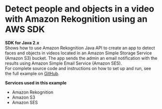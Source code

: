 # Detect people and objects in a video with Amazon Rekognition using an AWS SDK<a name="cross_RekognitionVideoDetection_java_topic"></a>

**SDK for Java 2\.x**  
 Shows how to use Amazon Rekognition Java API to create an app to detect faces and objects in videos located in an Amazon Simple Storage Service \(Amazon S3\) bucket\. The app sends the admin an email notification with the results using Amazon Simple Email Service \(Amazon SES\)\.   
 For complete source code and instructions on how to set up and run, see the full example on [GitHub](https://github.com/awsdocs/aws-doc-sdk-examples/tree/main/javav2/usecases/video_analyzer_application)\.   

**Services used in this example**
+ Amazon Rekognition
+ Amazon S3
+ Amazon SES